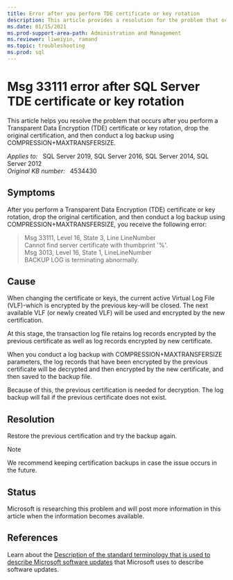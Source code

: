 ```yaml
---
title: Error after you perform TDE certificate or key rotation
description: This article provides a resolution for the problem that occurs after you perform a Transparent Data Encryption (TDE) certificate or key rotation, drop the original certification, and then conduct a log backup using COMPRESSION+MAXTRANSFERSIZE.
ms.date: 01/15/2021
ms.prod-support-area-path: Administration and Management
ms.reviewer: liweiyin, ramand
ms.topic: troubleshooting
ms.prod: sql 
---
```

# Msg 33111 error after SQL Server TDE certificate or key rotation

This article helps you resolve the problem that occurs after you perform a Transparent Data Encryption (TDE) certificate or key rotation, drop the original certification, and then conduct a log backup using COMPRESSION+MAXTRANSFERSIZE.

_Applies to:_ &nbsp; SQL Server 2019, SQL Server 2016, SQL Server 2014, SQL Server 2012  
_Original KB number:_ &nbsp; 4534430

## Symptoms

After you perform a Transparent Data Encryption (TDE) certificate or key rotation, drop the original certification, and then conduct a log backup using COMPRESSION+MAXTRANSFERSIZE, you receive the following error:

> Msg 33111, Level 16, State 3, Line LineNumber  
Cannot find server certificate with thumbprint '%'.  
Msg 3013, Level 16, State 1, LineLineNumber  
BACKUP LOG is terminating abnormally.

## Cause

When changing the certificate or keys, the current active Virtual Log File (VLF)-which is encrypted by the previous key-will be closed. The next available VLF (or newly created VLF) will be used and encrypted by the new certification.

At this stage, the transaction log file retains log records encrypted by the previous certificate as well as log records encrypted by new certificate.

When you conduct a log backup with COMPRESSION+MAXTRANSFERSIZE parameters, the log records that have been encrypted by the previous certificate will be decrypted and then encrypted by the new certificate, and then saved to the backup file.

Because of this, the previous certification is needed for decryption. The log backup will fail if the previous certificate does not exist.

## Resolution

Restore the previous certification and try the backup again.

> [!NOTE]
> We recommend keeping certification backups in case the issue occurs in the future.

## Status

Microsoft is researching this problem and will post more information in this article when the information becomes available.

## References

Learn about the [Description of the standard terminology that is used to describe Microsoft software updates](/troubleshoot/windows-client/deployment/standard-terminology-software-updates) that Microsoft uses to describe software updates.
